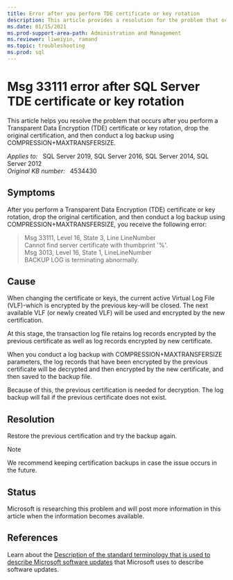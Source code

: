 ```yaml
---
title: Error after you perform TDE certificate or key rotation
description: This article provides a resolution for the problem that occurs after you perform a Transparent Data Encryption (TDE) certificate or key rotation, drop the original certification, and then conduct a log backup using COMPRESSION+MAXTRANSFERSIZE.
ms.date: 01/15/2021
ms.prod-support-area-path: Administration and Management
ms.reviewer: liweiyin, ramand
ms.topic: troubleshooting
ms.prod: sql 
---
```

# Msg 33111 error after SQL Server TDE certificate or key rotation

This article helps you resolve the problem that occurs after you perform a Transparent Data Encryption (TDE) certificate or key rotation, drop the original certification, and then conduct a log backup using COMPRESSION+MAXTRANSFERSIZE.

_Applies to:_ &nbsp; SQL Server 2019, SQL Server 2016, SQL Server 2014, SQL Server 2012  
_Original KB number:_ &nbsp; 4534430

## Symptoms

After you perform a Transparent Data Encryption (TDE) certificate or key rotation, drop the original certification, and then conduct a log backup using COMPRESSION+MAXTRANSFERSIZE, you receive the following error:

> Msg 33111, Level 16, State 3, Line LineNumber  
Cannot find server certificate with thumbprint '%'.  
Msg 3013, Level 16, State 1, LineLineNumber  
BACKUP LOG is terminating abnormally.

## Cause

When changing the certificate or keys, the current active Virtual Log File (VLF)-which is encrypted by the previous key-will be closed. The next available VLF (or newly created VLF) will be used and encrypted by the new certification.

At this stage, the transaction log file retains log records encrypted by the previous certificate as well as log records encrypted by new certificate.

When you conduct a log backup with COMPRESSION+MAXTRANSFERSIZE parameters, the log records that have been encrypted by the previous certificate will be decrypted and then encrypted by the new certificate, and then saved to the backup file.

Because of this, the previous certification is needed for decryption. The log backup will fail if the previous certificate does not exist.

## Resolution

Restore the previous certification and try the backup again.

> [!NOTE]
> We recommend keeping certification backups in case the issue occurs in the future.

## Status

Microsoft is researching this problem and will post more information in this article when the information becomes available.

## References

Learn about the [Description of the standard terminology that is used to describe Microsoft software updates](/troubleshoot/windows-client/deployment/standard-terminology-software-updates) that Microsoft uses to describe software updates.
